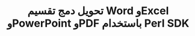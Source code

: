 ﻿---
title: تحويل دمج تقسيم Word وExcel وPowerPoint وPDF باستخدام Perl SDK
description: تحويل مجاني لبرامج Microsoft Word وExcel وPowerPoint وPDF باستخدام Perl Cloud APIs وSDKs. قم أيضًا بإنشاء وتحرير وعرض مستندات Microsoft Word وOpenOffice في السحابة.
---

